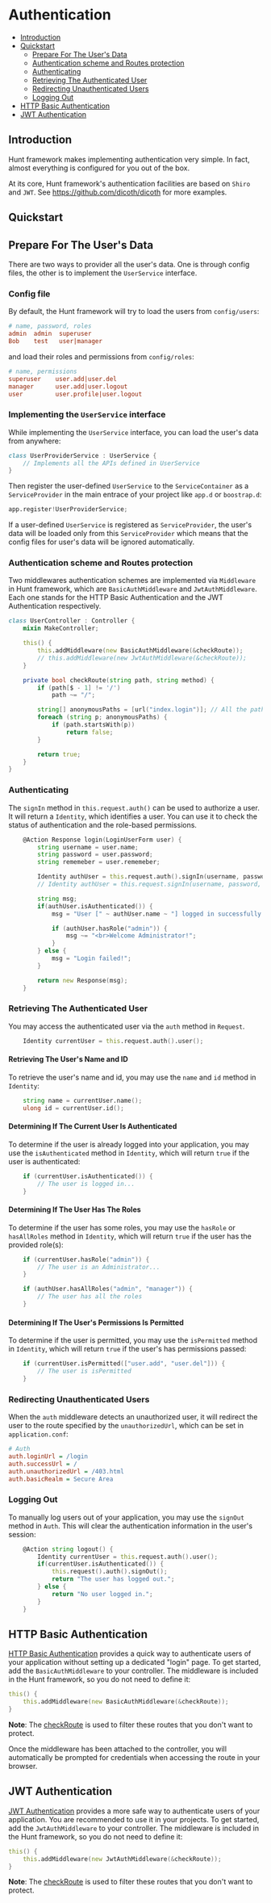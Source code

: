 # Authentication

- [Introduction](#introduction)
- [Quickstart](#quickstart)
	- [Prepare For The User's Data](#user-data)
    - [Authentication scheme and Routes protection](#scheme-route)
    - [Authenticating](#authenticating)
    - [Retrieving The Authenticated User](#retrieving-the-user)
    - [Redirecting Unauthenticated Users](#redirecting)
	- [Logging Out](#logging-out)
- [HTTP Basic Authentication](#http-basic-authentication)
- [JWT Authentication](#jwt-authentication)

<a name="introduction"></a>
## Introduction
Hunt framework makes implementing authentication very simple. In fact, almost everything is configured for you out of the box.

At its core, Hunt framework's authentication facilities are based on `Shiro` and `JWT`. See https://github.com/dicoth/dicoth for more examples. 

<a name="quickstart"></a>
## Quickstart


<a name="user-data"></a>
## Prepare For The User's Data
There are two ways to provider all the user's data. One is through config files, the other is to implement the `UserService` interface.

### Config file
By default, the Hunt framework will try to load the users from `config/users`:
```ini
# name, password, roles
admin  admin  superuser
Bob    test   user|manager
```
and load their roles and permissions from `config/roles`:
```ini
# name, permissions
superuser    user.add|user.del
manager      user.add|user.logout
user         user.profile|user.logout
```

### Implementing the `UserService` interface
While implementing the `UserService` interface, you can load the user's data from anywhere:
```d
class UserProviderService : UserService {
	// Implements all the APIs defined in UserService
}
```
Then register the user-defined `UserService` to the `ServiceContainer` as a `ServiceProvider` in the main entrace of your project like `app.d` or `boostrap.d`:
```d
app.register!UserProviderService;
```
If a user-defined `UserService` is registered as `ServiceProvider`, the user's data will be loaded only from this `ServiceProvider` which means that the config files for user's data will be ignored automatically.

<a name="scheme-route"></a>
### Authentication scheme and Routes protection
Two middlewares authentication schemes are implemented via `Middleware` in Hunt framework, which are `BasicAuthMiddleware` and `JwtAuthMiddleware`. Each one stands for the HTTP Basic Authentication and the JWT Authentication respectively.

<a name="checkRoute"></a>
```d
class UserController : Controller {
    mixin MakeController;

    this() {
        this.addMiddleware(new BasicAuthMiddleware(&checkRoute));
        // this.addMiddleware(new JwtAuthMiddleware(&checkRoute));
    }

    private bool checkRoute(string path, string method) {
        if (path[$ - 1] != '/')
            path ~= "/";

        string[] anonymousPaths = [url("index.login")]; // All the paths can be visited by everyone
        foreach (string p; anonymousPaths) {
            if (path.startsWith(p))
                return false;
        }

        return true;
    }
}
```


<a name="authenticating"></a>
### Authenticating
The `signIn` method in `this.request.auth()` can be used to authorize a user. It will return a `Identity`, which identifies a user. You can use it to check the status of authentication and the role-based permissions.

```d
    @Action Response login(LoginUserForm user) {
        string username = user.name;
        string password = user.password;
        string rememeber = user.rememeber;

        Identity authUser = this.request.auth().signIn(username, password, rememeber, AuthenticationScheme.Basic);
        // Identity authUser = this.request.signIn(username, password, rememeber, AuthenticationScheme.Bearer);

        string msg;
        if(authUser.isAuthenticated()) {
            msg = "User [" ~ authUser.name ~ "] logged in successfully.";

            if (authUser.hasRole("admin")) {
                msg ~= "<br>Welcome Administrator!";
            }
        } else {
            msg = "Login failed!";
        }

        return new Response(msg);
    }
```

<a name="retrieving-the-user"></a>
### Retrieving The Authenticated User
You may access the authenticated user via the `auth` method in `Request`.
```d
	Identity currentUser = this.request.auth().user();
```

#### Retrieving The User's Name and ID
To retrieve the user's name and id, you may use the `name` and `id` method in `Identity`:
```d
	string name = currentUser.name();
    ulong id = currentUser.id();
```

#### Determining If The Current User Is Authenticated
To determine if the user is already logged into your application, you may use the `isAuthenticated` method in `Identity`, which will return `true` if the user is authenticated:
```d
    if (currentUser.isAuthenticated()) {
        // The user is logged in...
    }
```

#### Determining If The User Has The Roles
To determine if the user has some roles, you may use the `hasRole` or `hasAllRoles` method in `Identity`, which will return `true` if the user has the provided role(s):
```d
    if (currentUser.hasRole("admin")) {
        // The user is an Administrator...
    }

    if (authUser.hasAllRoles("admin", "manager")) {
        // The user has all the roles
    }
```

#### Determining If The User's Permissions Is Permitted
To determine if the user is permitted, you may use the `isPermitted` method in `Identity`, which will return `true` if the user's has permissions passed:
```d
    if (currentUser.isPermitted(["user.add", "user.del"])) {
        // The user is isPermitted
    }
```

<a name="redirecting"></a>
### Redirecting Unauthenticated Users
When the `auth` middleware detects an unauthorized user, it will redirect the user to the route specified by the `unauthorizedUrl`, which can be set in `application.conf`:
```ini
# Auth
auth.loginUrl = /login
auth.successUrl = /
auth.unauthorizedUrl = /403.html
auth.basicRealm = Secure Area
```

<a name="logging-out"></a>
### Logging Out
To manually log users out of your application, you may use the `signOut` method in `Auth`. This will clear the authentication information in the user's session:

```d
    @Action string logout() {
        Identity currentUser = this.request.auth().user();
        if(currentUser.isAuthenticated()) {
            this.request().auth().signOut();
            return "The user has logged out.";
        } else {
            return "No user logged in.";
        }
    }
```

<a name="http-basic-authentication"></a>
## HTTP Basic Authentication

[HTTP Basic Authentication](https://en.wikipedia.org/wiki/Basic_access_authentication) provides a quick way to authenticate users of your application without setting up a dedicated "login" page. To get started, add the `BasicAuthMiddleware` to your controller. The middleware is included in the Hunt framework, so you do not need to define it:

```d
this() {
    this.addMiddleware(new BasicAuthMiddleware(&checkRoute));
}
```
**Note**: The [checkRoute](#checkRoute) is used to filter these routes that you don't want to protect.

Once the middleware has been attached to the controller, you will automatically be prompted for credentials when accessing the route in your browser.


<a name="jwt-authentication"></a>
## JWT Authentication
[JWT Authentication](https://es.wikipedia.org/wiki/JSON_Web_Token) provides a more safe way to authenticate users of your application. You are recommended to use it in your projects. To get started, add the `JwtAuthMiddleware` to your controller. The middleware is included in the Hunt framework, so you do not need to define it:

```d
this() {
    this.addMiddleware(new JwtAuthMiddleware(&checkRoute));
}
```
**Note**: The [checkRoute](#checkRoute) is used to filter these routes that you don't want to protect.
